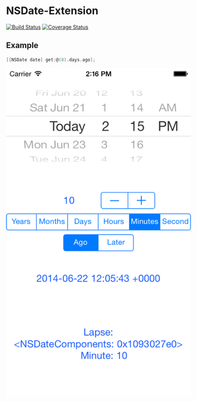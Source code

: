 # NSDate-Extension
[![Build Status](https://travis-ci.org/alexruperez/NSDate-Extension.svg?branch=master)](https://travis-ci.org/alexruperez/NSDate-Extension) [![Coverage Status](https://img.shields.io/coveralls/alexruperez/NSDate-Extension.svg)](https://coveralls.io/r/alexruperez/NSDate-Extension)

## Example
```objectivec
[[NSDate date] get:@(8).days.ago];
```

![NSDate-Extension](https://raw.githubusercontent.com/alexruperez/NSDate-Extension/master/Example.png)
